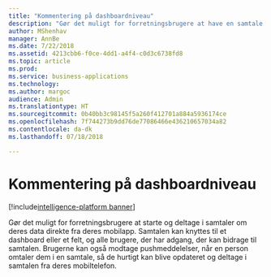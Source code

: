 ```yaml
---
title: "Kommentering på dashboardniveau"
description: "Gør det muligt for forretningsbrugere at have en samtale om deres data."
author: MShenhav
manager: AnnBe
ms.date: 7/22/2018
ms.assetid: 4213cbb6-f0ce-4dd1-a4f4-c0d3c6738fd8
ms.topic: article
ms.prod: 
ms.service: business-applications
ms.technology: 
ms.author: margoc
audience: Admin
ms.translationtype: HT
ms.sourcegitcommit: 0b40bb3c98145f5a260f412701a884a5936174ce
ms.openlocfilehash: 7f744273b9dd76de77086466e436210657034a82
ms.contentlocale: da-dk
ms.lasthandoff: 07/18/2018

---
```

# <a name="dashboard-level-commenting"></a>Kommentering på dashboardniveau

[!include[intelligence-platform banner](../../includes/intelligence-platform.md)]



Gør det muligt for forretningsbrugere at starte og deltage i samtaler om deres data direkte fra deres mobilapp. Samtalen kan knyttes til et dashboard eller et felt, og alle brugere, der har adgang, der kan bidrage til samtalen. Brugerne kan også modtage pushmeddelelser, når en person omtaler dem i en samtale, så de hurtigt kan blive opdateret og deltage i samtalen fra deres mobiltelefon.



